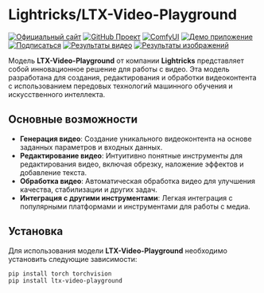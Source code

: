 # Lightricks/LTX-Video-Playground

[![Официальный сайт](https://img.shields.io/badge/Официальный_сайт-Lightricks-blue?style=flat-square&logo=lightricks&logoColor=white)](https://www.lightricks.com)
[![GitHub Проект](https://img.shields.io/badge/GitHub-LTX_Video-black?style=flat-square&logo=github)](https://github.com/Lightricks/LTX-Video)
[![ComfyUI](https://img.shields.io/badge/ComfyUI-LTX_Video-green?style=flat-square&logo=github)](https://github.com/Lightricks/ComfyUI-LTXVideo)
[![Демо приложение](https://img.shields.io/badge/Демо_приложение-Hugging_Face-yellow?style=flat-square&logo=huggingface)](https://huggingface.co/spaces/Lightricks/LTX-Video-Playground)
[![Подписаться](https://img.shields.io/badge/Подписаться-Lightricks-orange?style=flat-square&logo=huggingface)](https://huggingface.co/Lightricks)
[![Результаты видео](https://img.shields.io/badge/Результаты_видео-Скачать-blue?style=flat-square)](https://download.ru/folders/xpmp2Pcq)
[![Результаты изображений](https://img.shields.io/badge/Результаты_изображений-Скачать-purple?style=flat-square)](https://download.ru/folders/uKzUOQsT)

Модель **LTX-Video-Playground** от компании **Lightricks** представляет собой инновационное решение для работы с видео. Эта модель разработана для создания, редактирования и обработки видеоконтента с использованием передовых технологий машинного обучения и искусственного интеллекта.

## Основные возможности

- **Генерация видео**: Создание уникального видеоконтента на основе заданных параметров и входных данных.
- **Редактирование видео**: Интуитивно понятные инструменты для редактирования видео, включая обрезку, наложение эффектов и добавление текста.
- **Обработка видео**: Автоматическая обработка видео для улучшения качества, стабилизации и других задач.
- **Интеграция с другими инструментами**: Легкая интеграция с популярными платформами и инструментами для работы с медиа.

## Установка

Для использования модели **LTX-Video-Playground** необходимо установить следующие зависимости:

```bash
pip install torch torchvision
pip install ltx-video-playground
